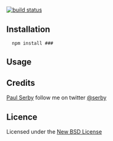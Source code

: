 #

[![build status](https://secure.travis-ci.org/serby/###.png)](http://travis-ci.org/serby/###)

## Installation

      npm install ###

## Usage

## Credits
[Paul Serby](https://github.com/serby/) follow me on twitter [@serby](http://twitter.com/serby)

## Licence
Licensed under the [New BSD License](http://opensource.org/licenses/bsd-license.php)